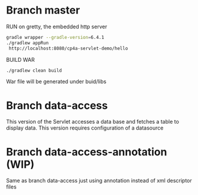 # Branch master
RUN on gretty, the embedded http server
```bash 
gradle wrapper --gradle-version=6.4.1
./gradlew appRun
 http://localhost:8080/cp4a-servlet-demo/hello
```
BUILD WAR
```bash 
./gradlew clean build
```
War file will be generated under buid/libs

# Branch data-access
This version of the Servlet accesses a data base and fetches a table to display data.
This version requires configuration of a datasource
# Branch data-access-annotation (WIP)
Same as branch data-access just using annotation instead of xml descriptor files